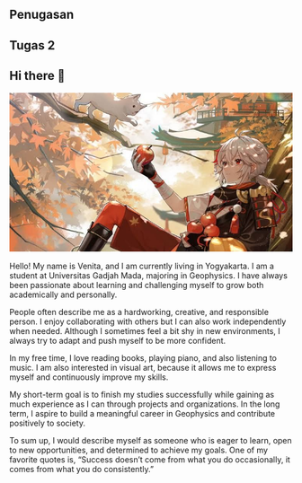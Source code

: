 ## Penugasan 

## Tugas 2

## Hi there 👋

![alt text](https://github.com/devenitaa/devenitaa/blob/main/hai.jpg?raw=true)

Hello! My name is Venita, and I am currently living in Yogyakarta. I am a student at Universitas Gadjah Mada, majoring in Geophysics. I have always been passionate about learning and challenging myself to grow both academically and personally.

People often describe me as a hardworking, creative, and responsible person. I enjoy collaborating with others but I can also work independently when needed. Although I sometimes feel a bit shy in new environments, I always try to adapt and push myself to be more confident.

In my free time, I love reading books, playing piano, and also listening to music. I am also interested in visual art, because it allows me to express myself and continuously improve my skills.

My short-term goal is to finish my studies successfully while gaining as much experience as I can through projects and organizations. In the long term, I aspire to build a meaningful career in Geophysics and contribute positively to society.

To sum up, I would describe myself as someone who is eager to learn, open to new opportunities, and determined to achieve my goals. One of my favorite quotes is, “Success doesn’t come from what you do occasionally, it comes from what you do consistently.”

